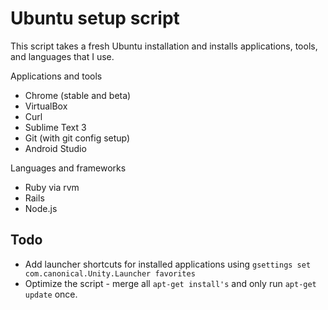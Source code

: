 Ubuntu setup script
=============
This script takes a fresh Ubuntu installation and installs applications, tools, and languages that I use.

Applications and tools
* Chrome (stable and beta)
* VirtualBox
* Curl
* Sublime Text 3
* Git (with git config setup)
* Android Studio

Languages and frameworks
* Ruby via rvm
* Rails
* Node.js

## Todo
* Add launcher shortcuts for installed applications using ```gsettings set com.canonical.Unity.Launcher favorites```
* Optimize the script - merge all ```apt-get install's``` and only run ```apt-get update``` once.
